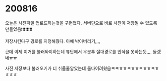 # 200816



오늘은 사진파일 업로드하는것을 구현했다. 서버단으로 바로 사진이 저장될 수 있도록 만들었음❗❗❗❗❗❗❗❗



저장시킨다구 경로를 지정해줬다. 아예 박아버리기,,,,



근데 이제 이거를 불러와야하는데 뷰단에서 우분투 절대경로를 인식을 못하는듯,,,, 돌겠네ㅠㅠ

사진 저장보다 불러오기가 더 쉬울줄알았는데 둘다어려웠음ㅋㅋㅎㅎㅋㅎㅎㅋㅎㅎㅋㅎㅎㅎㅎ